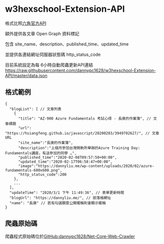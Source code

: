 # w3hexschool-Extension-API

格式比照[六角官方API](https://github.com/hexschool/w3hexschool-API)

額外提供各文章 Open Graph 資料標記

包含 site_name、description、published_time、updated_time

並提供各連結網址伺服器狀態碼 http_status_code

目前系統設定為每 6小時自動爬蟲更新API連結 
https://raw.githubusercontent.com/dannypc1628/w3hexschool-Extension-API/master/data.json

## 格式範例

```
{
  "blogList": [ // 文章列表
    {
      "title": "AZ-900 Azure Fundamentals 考試心得 - 長庚的作業簿", // 文章標題
      "url": "https://hsiangfeng.github.io/javascript/20200203/3949702627/", // 文章 URL
      "site_name":"長庚的作業簿",
      "description":"上個月參加台灣微軟所舉辦的Azure Training Day: Fundamentals講座，有送參加的同學 …",
      "published_time":"2020-02-08T09:57:50+00:00",
      "updated_time":"2020-02-17T06:58:47+00:00",
      "image":"https://dannyliu.me/wp-content/uploads/2020/02/azure-fundamentals-600x600.png",
      "http_status_code":200
    },
    ...
  ],
  "updateTime": "2020/3/1 下午 11:49:36", // 表單更新時間
  "blogUrl": "https://dannyliu.me/", // 部落格網址
  "name": "長庚" // 若有勾選願意公開暱稱則會顯示暱稱
}
```

## 爬蟲原始碼
爬蟲程式原始碼位於[GitHub:dannypc1628/Net-Core-Web-Crawler](https://github.com/dannypc1628/Net-Core-Web-Crawler)


